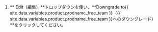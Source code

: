 1. ** Edit（編集）**ドロップダウンを使い、**Downgrade to{{ site.data.variables.product.prodname_free_team }}（{{ site.data.variables.product.prodname_free_team }}へのダウングレード）**をクリックしてください。
